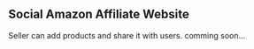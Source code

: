 ## Social Amazon Affiliate Website

Seller can add products and share it with users.
comming soon...
